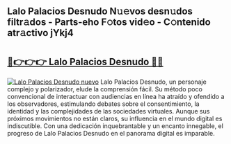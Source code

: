 ## Lalo Palacios Desnudo N𝚞𝚎vos desn𝚞dos filtr𝚊dos - Parts-eho F𝚘tos vid𝚎o - C𝚘ntenido atr𝚊ctivo jYkj4

# <h2><a href="http://mb9kdd.tromn.icu/?c=Lalo+Palacios+Desnudo">🔗👉👉👉 Lalo Palacios Desnudo 🔗🔗</a></h2>

[![Lalo Palacios Desnudo nuevo](https://i.imgur.com/pEAQMta.gif)](http://mb9kdd.tromn.icu/?c=Lalo+Palacios+Desnudo)
Lalo Palacios Desnudo, un personaje complejo y polarizador, elude la comprensión fácil. Su método poco convencional de interactuar con audiencias en línea ha atraído y ofendido a los observadores, estimulando debates sobre el consentimiento, la identidad y las complejidades de las sociedades virtuales. Aunque sus próximos movimientos no están claros, su influencia en el mundo digital es indiscutible. Con una dedicación inquebrantable y un encanto innegable, el progreso de Lalo Palacios Desnudo en el panorama digital es imparable.
